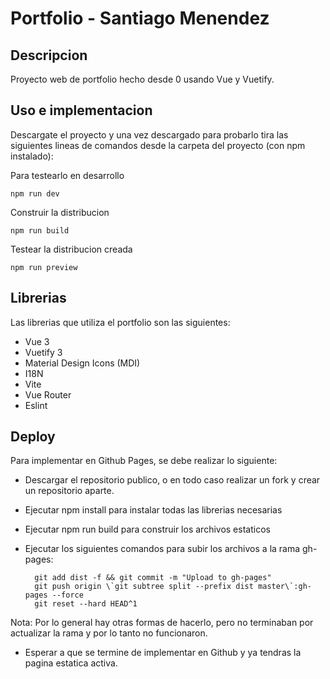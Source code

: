 # Portfolio - Santiago Menendez

## Descripcion

Proyecto web de portfolio hecho desde 0 usando Vue y Vuetify.

## Uso e implementacion

Descargate el proyecto y una vez descargado para probarlo tira las siguientes lineas de comandos desde la carpeta del proyecto (con npm instalado):

Para testearlo en desarrollo

`npm run dev`

Construir la distribucion

`npm run build`

Testear la distribucion creada

`npm run preview`

## Librerias

Las librerias que utiliza el portfolio son las siguientes:

- Vue 3
- Vuetify 3
- Material Design Icons (MDI)
- I18N
- Vite
- Vue Router
- Eslint

## Deploy

Para implementar en Github Pages, se debe realizar lo siguiente:

- Descargar el repositorio publico, o en todo caso realizar un fork y crear un repositorio aparte.
- Ejecutar npm install para instalar todas las librerias necesarias
- Ejecutar npm run build para construir los archivos estaticos
- Ejecutar los siguientes comandos para subir los archivos a la rama gh-pages:

        git add dist -f && git commit -m "Upload to gh-pages"
        git push origin \`git subtree split --prefix dist master\`:gh-pages --force
        git reset --hard HEAD^1

Nota: Por lo general hay otras formas de hacerlo, pero no terminaban por actualizar la rama y por lo tanto no funcionaron.

- Esperar a que se termine de implementar en Github y ya tendras la pagina estatica activa.
